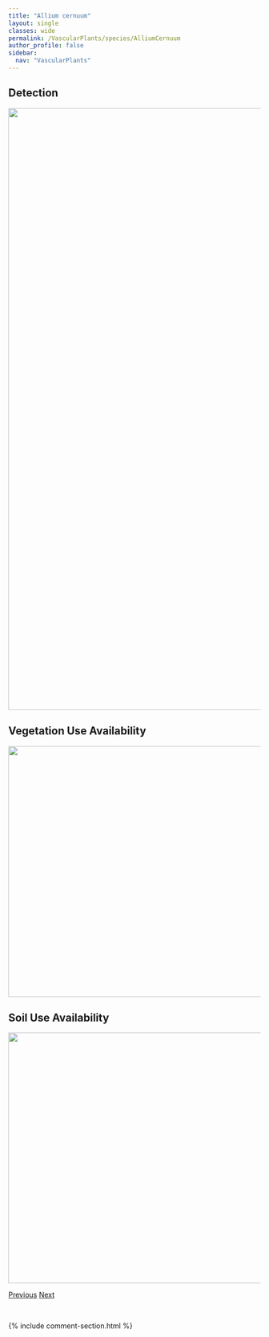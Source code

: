 ```yaml
---
title: "Allium cernuum"
layout: single
classes: wide
permalink: /VascularPlants/species/AlliumCernuum
author_profile: false
sidebar:
  nav: "VascularPlants"
---
```


<h2>Detection</h2>

<a href="https://drive.google.com/uc?export=view&id=1uU9EdG6iu5px8DyMgDq6i6ZYb5BD_trm">
<img src="https://drive.google.com/uc?export=view&id=1uU9EdG6iu5px8DyMgDq6i6ZYb5BD_trm" height = "1200" width = "800">
</a>


<h2>Vegetation Use Availability</h2>

<a href="https://drive.google.com/uc?export=view&id=1s1pDzwdXL6ep41ozL3oYNsJdqDaHfJ4p">
<img src="https://drive.google.com/uc?export=view&id=1s1pDzwdXL6ep41ozL3oYNsJdqDaHfJ4p" height = "500" width = "1000">
</a>


<h2>Soil Use Availability</h2>

<a href="https://drive.google.com/uc?export=view&id=1_cmCQ1YDGxoLWUwoPn9ulbYaz5XzIMkG">
<img src="https://drive.google.com/uc?export=view&id=1_cmCQ1YDGxoLWUwoPn9ulbYaz5XzIMkG" height = "500" width = "1000">
</a>


<a href="/DevelopmentWebsite/VascularPlants/species/Allium" class="pagination--pager" title="Allium">Previous</a> <a href="/DevelopmentWebsite/VascularPlants/species/AlliumSchoenoprasum" class="pagination--pager" title="Allium schoenoprasum">Next</a>

<p>&nbsp;</p>

{% include comment-section.html %}
